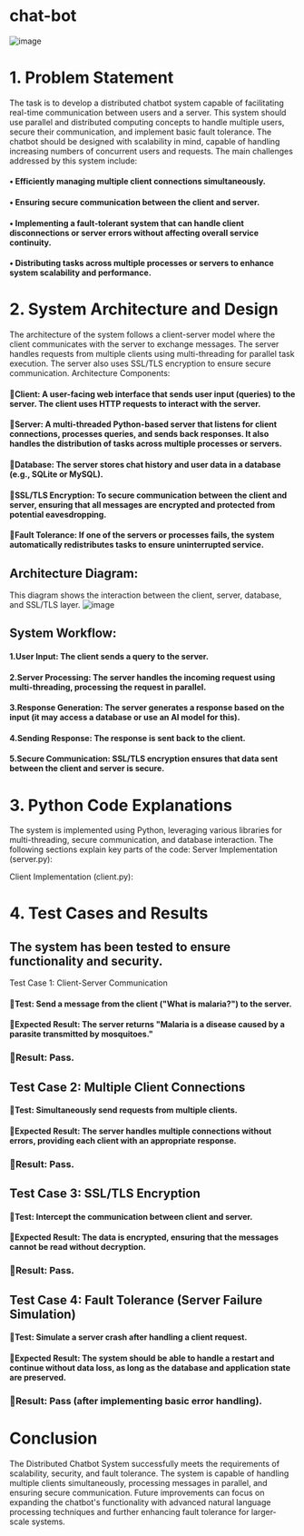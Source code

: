 # chat-bot
![image](https://github.com/user-attachments/assets/524c5d16-3ce0-499f-9310-07aa4dd26c28)

# 1. Problem Statement
The task is to develop a distributed chatbot system capable of facilitating real-time communication between users and a server. This system should use parallel and distributed computing concepts to handle multiple users, secure their communication, and implement basic fault tolerance. The chatbot should be designed with scalability in mind, capable of handling increasing numbers of concurrent users and requests.
The main challenges addressed by this system include:
####  •	Efficiently managing multiple client connections simultaneously.
####  •	Ensuring secure communication between the client and server.
####  •	Implementing a fault-tolerant system that can handle client disconnections or server errors without affecting overall service continuity.
####  •	Distributing tasks across multiple processes or servers to enhance system scalability and performance.

# 2. System Architecture and Design
The architecture of the system follows a client-server model where the client communicates with the server to exchange messages. The server handles requests from multiple clients using multi-threading for parallel task execution. The server also uses SSL/TLS encryption to ensure secure communication.
Architecture Components:
#### Client: A user-facing web interface that sends user input (queries) to the server. The client uses HTTP requests to interact with the server.
#### Server: A multi-threaded Python-based server that listens for client connections, processes queries, and sends back responses. It also handles the distribution of tasks across multiple processes or servers.
#### Database: The server stores chat history and user data in a database (e.g., SQLite or MySQL).
#### SSL/TLS Encryption: To secure communication between the client and server, ensuring that all messages are encrypted and protected from potential eavesdropping.
#### Fault Tolerance: If one of the servers or processes fails, the system automatically redistributes tasks to ensure uninterrupted service.
## Architecture Diagram:
This diagram shows the interaction between the client, server, database, and SSL/TLS layer.
![image](https://github.com/user-attachments/assets/8b409c43-0ef6-4ee4-a836-371516d829f8)


## System Workflow:
#### 1.User Input: The client sends a query to the server.
#### 2.Server Processing: The server handles the incoming request using multi-threading, processing the request in parallel.
#### 3.Response Generation: The server generates a response based on the input (it may access a database or use an AI model for this).
#### 4.Sending Response: The response is sent back to the client.
#### 5.Secure Communication: SSL/TLS encryption ensures that data sent between the client and server is secure.

# 3. Python Code Explanations
The system is implemented using Python, leveraging various libraries for multi-threading, secure communication, and database interaction. The following sections explain key parts of the code:
Server Implementation (server.py):

Client Implementation (client.py):
# 4. Test Cases and Results
## The system has been tested to ensure functionality and security.
Test Case 1: Client-Server Communication
#### Test: Send a message from the client ("What is malaria?") to the server.
#### Expected Result: The server returns "Malaria is a disease caused by a parasite transmitted by mosquitoes."
### Result: Pass.
## Test Case 2: Multiple Client Connections
#### Test: Simultaneously send requests from multiple clients.
#### Expected Result: The server handles multiple connections without errors, providing each client with an appropriate response.
### Result: Pass.
## Test Case 3: SSL/TLS Encryption
#### Test: Intercept the communication between client and server.
#### Expected Result: The data is encrypted, ensuring that the messages cannot be read without decryption.
###  Result: Pass.
## Test Case 4: Fault Tolerance (Server Failure Simulation)
#### Test: Simulate a server crash after handling a client request.
#### Expected Result: The system should be able to handle a restart and continue without data loss, as long as the database and application state are preserved.
### Result: Pass (after implementing basic error handling).

# Conclusion
The Distributed Chatbot System successfully meets the requirements of scalability, security, and fault tolerance. The system is capable of handling multiple clients simultaneously, processing messages in parallel, and ensuring secure communication. Future improvements can focus on expanding the chatbot's functionality with advanced natural language processing techniques and further enhancing fault tolerance for larger-scale systems.




